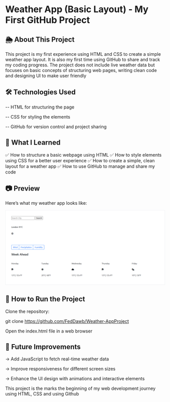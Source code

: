# Weather App (Basic Layout) - My First GitHub Project

## 🌦 About This Project

This project is my first experience using HTML and CSS to create a simple weather app layout. 
It is also my first time using GitHub to share and track my coding progress. 
The project does not include live weather data but focuses on basic concepts of structuring web pages, writing clean code and designing UI to make user friendly

## 🛠 Technologies Used

-- HTML for structuring the page

-- CSS for styling the elements

-- GitHub for version control and project sharing

## 📌 What I Learned

✅ How to structure a basic webpage using HTML
✅ How to style elements using CSS for a better user experience
✅ How to create a simple, clean layout for a weather app
✅ How to use GitHub to manage and share my code


## 📷 Preview
Here’s what my weather app looks like:  

![Weather App Screenshot](weather1.png)



## 🚀 How to Run the Project

Clone the repository:

git clone https://github.com/FedDawb/Weather-AppProject

Open the index.html file in a web browser

## 🔮 Future Improvements

-> Add JavaScript to fetch real-time weather data

-> Improve responsiveness for different screen sizes

-> Enhance the UI design with animations and interactive elements





This project is the marks the beginning of my web development journey using HTML, CSS and using Github 
